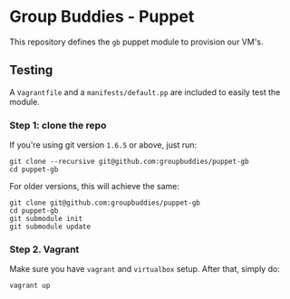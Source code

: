 # Group Buddies - Puppet

This repository defines the `gb` puppet module to provision our VM's.

## Testing

A `Vagrantfile` and a `manifests/default.pp` are included to easily test the module.

### Step 1: clone the repo

If you're using git version `1.6.5` or above, just run:

```
git clone --recursive git@github.com:groupbuddies/puppet-gb
cd puppet-gb
```

For older versions, this will achieve the same:

```
git clone git@github.com:groupbuddies/puppet-gb
cd puppet-gb
git submodule init
git submodule update
```

### Step 2. Vagrant

Make sure you have `vagrant` and `virtualbox` setup. After that, simply do:

```bash
vagrant up
```
